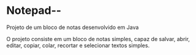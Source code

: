 # Notepad--
Projeto de um bloco de notas desenvolvido em Java


O projeto consiste em um bloco de notas simples, capaz de salvar, abrir, editar, copiar, colar, recortar e selecionar textos simples.
